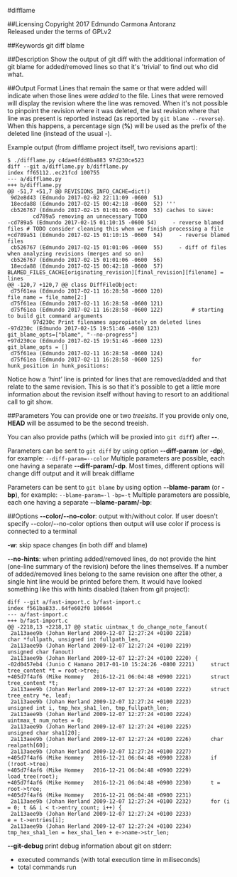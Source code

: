 #difflame

##Licensing
Copyright 2017 Edmundo Carmona Antoranz  
Released under the terms of GPLv2


##Keywords
git diff blame

##Description
Show the output of git diff with the additional information of git blame for
added/removed lines so that it's 'trivial' to find out who did what.

##Output Format
Lines that remain the same or that were added will indicate when those lines
were *added* to the file.
Lines that were removed will display the revision where the line was removed.
When it's not possible to pinpoint the revision where it was deleted, the last
revision where that line was present is reported instead (as reported by
`git blame --reverse`). When this happens, a percentage sign (__%__) will be used as
the prefix of the deleted line (instead of the usual -).

Example output (from difflame project itself, two revisions apart):
```
$ ./difflame.py c4dae4fdd8ba883 97d230ce523
diff --git a/difflame.py b/difflame.py
index ff65112..ec21fcd 100755
--- a/difflame.py
+++ b/difflame.py
@@ -51,7 +51,7 @@ REVISIONS_INFO_CACHE=dict()
 9d2e8d43 (Edmundo 2017-02-02 22:11:09 -0600  51) 
 18ecda88 (Edmundo 2017-02-15 00:42:18 -0600  52) '''
 cb526767 (Edmundo 2017-02-15 01:01:06 -0600  53) caches to save:
        cd789a5 removing an unnecessary TODO
-cd789a5 (Edmundo 2017-02-15 01:10:15 -0600 54)     - reverse blamed files # TODO consider cleaning this when we finish processing a file
+cd789a51 (Edmundo 2017-02-15 01:10:15 -0600  54)     - reverse blamed files
 cb526767 (Edmundo 2017-02-15 01:01:06 -0600  55)     - diff of files when analyzing revisions (merges and so on)
 cb526767 (Edmundo 2017-02-15 01:01:06 -0600  56) 
 18ecda88 (Edmundo 2017-02-15 00:42:18 -0600  57) BLAMED_FILES_CACHE[originating_revision][final_revision][filename] = lines
@@ -120,7 +120,7 @@ class DiffFileObject:
 d75f61ea (Edmundo 2017-02-11 16:28:58 -0600 120)             file_name = file_name[2:]
 d75f61ea (Edmundo 2017-02-11 16:28:58 -0600 121)         
 d75f61ea (Edmundo 2017-02-11 16:28:58 -0600 122)         # starting to build git command arguments
        97d230c Print filenames appropiately on deleted lines
-97d230c (Edmundo 2017-02-15 19:51:46 -0600 123)         git_blame_opts=["blame", "--no-progress"]
+97d230ce (Edmundo 2017-02-15 19:51:46 -0600 123)         git_blame_opts = []
 d75f61ea (Edmundo 2017-02-11 16:28:58 -0600 124)         
 d75f61ea (Edmundo 2017-02-11 16:28:58 -0600 125)         for hunk_position in hunk_positions:
```

Notice how a *'hint'* line is printed for lines that are removed/added and that
relate to the same revision. This is so that it's possible to get a little more
information about the revision itself without having to resort to an additional
call to git show.

##Parameters
You can provide one or two *treeishs*. If you provide only one, __HEAD__ will be
assumed to be the second treeish.

You can also provide paths (which will be proxied into `git diff`) after __--__.

Parameters can be sent to `git diff` by using option __--diff-param__ (or __-dp__), for
example: `--diff-param=--color` 
Multiple parameters are possible, each one having a separate __--diff-param/-dp__.
Most times, different options will change diff output and it will break difflame

Parameters can be sent to `git blame` by using option __--blame-param__ (or __-bp__), for
example: `--blame-param=-l` `-bp=-t`
Multiple parameters are possible, each one having a separate __--blame-param/-bp__:

##Options
__--color/--no-color__: output with/without color.
If user doesn't specify --color/--no-color options then output will use
color if process is connected to a terminal
        
__-w__: skip space changes (in both diff and blame)
    
__--no-hints__: when printing added/removed lines, do not provide the hint
(one-line summary of the revision) before the lines themselves.
If a number of added/removed lines belong to the same revision one
after the other, a single hint line would be printed before them.
It would have looked something like this with hints disabled (taken
from git project):
```
diff --git a/fast-import.c b/fast-import.c
index f561ba833..64fe602f0 100644
--- a/fast-import.c
+++ b/fast-import.c
@@ -2218,13 +2218,17 @@ static uintmax_t do_change_note_fanout(
 2a113aee9b (Johan Herland 2009-12-07 12:27:24 +0100 2218)              char *fullpath, unsigned int fullpath_len,
 2a113aee9b (Johan Herland 2009-12-07 12:27:24 +0100 2219)              unsigned char fanout)
 2a113aee9b (Johan Herland 2009-12-07 12:27:24 +0100 2220) {
-02d0457eb4 (Junio C Hamano 2017-01-10 15:24:26 -0800 2221)     struct tree_content *t = root->tree;
+405d7f4af6 (Mike Hommey   2016-12-21 06:04:48 +0900 2221)      struct tree_content *t;
 2a113aee9b (Johan Herland 2009-12-07 12:27:24 +0100 2222)      struct tree_entry *e, leaf;
 2a113aee9b (Johan Herland 2009-12-07 12:27:24 +0100 2223)      unsigned int i, tmp_hex_sha1_len, tmp_fullpath_len;
 2a113aee9b (Johan Herland 2009-12-07 12:27:24 +0100 2224)      uintmax_t num_notes = 0;
 2a113aee9b (Johan Herland 2009-12-07 12:27:24 +0100 2225)      unsigned char sha1[20];
 2a113aee9b (Johan Herland 2009-12-07 12:27:24 +0100 2226)      char realpath[60];
 2a113aee9b (Johan Herland 2009-12-07 12:27:24 +0100 2227) 
+405d7f4af6 (Mike Hommey   2016-12-21 06:04:48 +0900 2228)      if (!root->tree)
+405d7f4af6 (Mike Hommey   2016-12-21 06:04:48 +0900 2229)              load_tree(root);
+405d7f4af6 (Mike Hommey   2016-12-21 06:04:48 +0900 2230)      t = root->tree;
+405d7f4af6 (Mike Hommey   2016-12-21 06:04:48 +0900 2231) 
 2a113aee9b (Johan Herland 2009-12-07 12:27:24 +0100 2232)      for (i = 0; t && i < t->entry_count; i++) {
 2a113aee9b (Johan Herland 2009-12-07 12:27:24 +0100 2233)              e = t->entries[i];
 2a113aee9b (Johan Herland 2009-12-07 12:27:24 +0100 2234)              tmp_hex_sha1_len = hex_sha1_len + e->name->str_len;
```
__--git-debug__
print debug information about git on stderr:
- executed commands (with total execution time in miliseconds)
- total commands run
